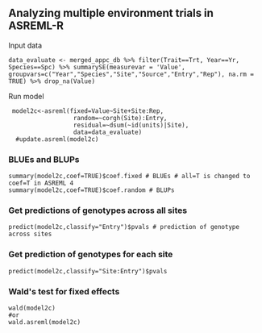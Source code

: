 ## Analyzing multiple environment trials in ASREML-R


Input data

```
data_evaluate <- merged_appc_db %>% filter(Trait==Trt, Year==Yr, Species==Spc) %>% summarySE(measurevar = 'Value', groupvars=c("Year","Species","Site","Source","Entry","Rep"), na.rm = TRUE) %>% drop_na(Value)
```

Run model

```
 model2c<-asreml(fixed=Value~Site+Site:Rep,
                  random=~corgh(Site):Entry,
                  residual=~dsum(~id(units)|Site),
                  data=data_evaluate)
  #update.asreml(model2c)
```

### BLUEs and BLUPs

```
summary(model2c,coef=TRUE)$coef.fixed # BLUEs # all=T is changed to coef=T in ASREML 4
summary(model2c,coef=TRUE)$coef.random # BLUPs
```

### Get predictions of genotypes across all sites

```
predict(model2c,classify="Entry")$pvals # prediction of genotype across sites
```

### Get prediction of genotypes for each site

```
predict(model2c,classify="Site:Entry")$pvals
```

### Wald's test for fixed effects

```
wald(model2c)
#or
wald.asreml(model2c)
```
